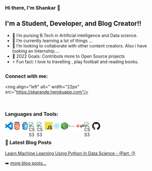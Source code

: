 ### Hi there, I'm Shankar 👋 

## I'm a Student, Developer, and Blog Creator!!

- 🔭 I’m pursing B.Tech in Artificial intelligence and Data science.
- 🌱 I’m currently learning a lot of things  ...
- 👯 I’m looking to collaborate with other content creators. Also i have looking an Internship....
- 🥅 2022 Goals: Contribute more to Open Source projects
- ⚡ Fun fact: I love to travelling , play football and reading books.


### Connect with me:

<img align="left" alt=" width="22px" src="https://skarande.herokuapp.com"/>
<img align="left" alt="" width="22px" src="https://www.youtube.com/channel/UCgrcg_Iv7ykj8pq8UXbRcHg"/>
<img align="left" alt="" width="22px" src="https://mobile.twitter.com/4Karande"/>
<img align="left" alt="" width="22px" src="https://www.linkedin.com/in/shankar-karande-193406192/" />
<img align="left" alt="" width="22px" src="https://shankarkarande.blogspot.com/2022/02/learn-machine-learning-using-python-in.html" />

<br />

### Languages and Tools:

<img align="left" alt="Visual Studio Code" width="26px" src="https://raw.githubusercontent.com/github/explore/80688e429a7d4ef2fca1e82350fe8e3517d3494d/topics/visual-studio-code/visual-studio-code.png" />

<img align="left" alt="HTML5" width="26px" src="https://raw.githubusercontent.com/github/explore/80688e429a7d4ef2fca1e82350fe8e3517d3494d/topics/html/html.png" />

<img align="left" alt="CSS3" width="26px" src="https://raw.githubusercontent.com/github/explore/80688e429a7d4ef2fca1e82350fe8e3517d3494d/topics/css/css.png" />
<img align="left" alt="CSS3" width="26px" src="https://logos-download.com/wp-content/uploads/2016/10/Python_logo_icon.png"/>

<img align="left" alt="CSS3" width="26px" src="https://cdn.freebiesupply.com/logos/large/2x/flask-logo-png-transparent.png"/>

<img align="left" alt="JavaScript" width="26px" src="https://raw.githubusercontent.com/github/explore/80688e429a7d4ef2fca1e82350fe8e3517d3494d/topics/javascript/javascript.png" />

<img align="left" alt="React" width="26px" src="https://raw.githubusercontent.com/github/explore/80688e429a7d4ef2fca1e82350fe8e3517d3494d/topics/react/react.png" />

<img align="left" alt="Node.js" width="26px" src="https://raw.githubusercontent.com/github/explore/80688e429a7d4ef2fca1e82350fe8e3517d3494d/topics/nodejs/nodejs.png" />

<img align="left" alt="MongoDB" width="26px" src="https://raw.githubusercontent.com/github/explore/80688e429a7d4ef2fca1e82350fe8e3517d3494d/topics/mongodb/mongodb.png" />

<img align="left" alt="Git" width="26px" src="https://raw.githubusercontent.com/github/explore/80688e429a7d4ef2fca1e82350fe8e3517d3494d/topics/git/git.png" />

<img align="left" alt="CSS3" width="26px" src="https://seeklogo.com/images/T/tensorflow-logo-AE5100E55E-seeklogo.com.png"/>

<img align="left" alt="GitHub" width="26px" src="https://raw.githubusercontent.com/github/explore/78df643247d429f6cc873026c0622819ad797942/topics/github/github.png" />
<br />
<br />

### 📕 Latest Blog Posts 

[Learn Machine Learning Using Python In Data Science - (Part -1)](https://shankarkarande.blogspot.com/2022/02/learn-machine-learning-using-python-in.html)
<br />

➡️ [more blog posts...](https://shankarkarande.blogspot.com/2022/02/learn-machine-learning-using-python-in.html)




